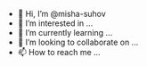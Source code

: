 - 👋 Hi, I’m @misha-suhov
- 👀 I’m interested in ...
- 🌱 I’m currently learning ...
- 💞️ I’m looking to collaborate on ...
- 📫 How to reach me ...

<!---
misha-suhov/misha-suhov is a ✨ special ✨ repository because its `README.md` (this file) appears on your GitHub profile.
You can click the Preview link to take a look at your changes.
--->
